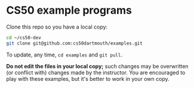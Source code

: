 # CS50 example programs

Clone this repo so you have a local copy:

```bash
cd ~/cs50-dev
git clone git@github.com:cs50dartmouth/examples.git
```

To update, any time, `cd examples` and `git pull`.

**Do not edit the files in your local copy;** such changes may be overwritten (or conflict with) changes made by the instructor. 
You are encouraged to play with these examples, but it's better to work in your own copy.
